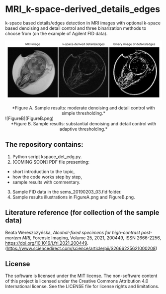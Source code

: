 # MRI_k-space-derived_details_edges
k-space based details/edges detection in MRI images with optional k-space based denoising and detail control and three binarization methods to choose from (on the example of Agilent FID data). 

![FigureA](FigureA.png)
<div align="center">*Figure A. Sample results: moderate denoising and detail control with simple thresholding.*</div>
![FigureB](FigureB.png)
<div align="center">*Figure B. Sample results: substantial denoising and detail control with adaptive thresholding.*</div>

## The repository contains:
1. Python script kspace_det_edg.py.
2. [COMING SOON] PDF file presenting:
- short introduction to the topic,
- how the code works step by step,
- sample results with commentary.
3. Sample FID data in the sems_20190203_03.fid folder.
4. Sample results illustrations in FigureA.png and FigureB.png.

## Literature reference (for collection of the sample data)
Beata Wereszczyńska, *Alcohol-fixed specimens for high-contrast post-mortem MRI*, Forensic Imaging, Volume 25, 2021, 200449, ISSN 2666-2256, https://doi.org/10.1016/j.fri.2021.200449. (https://www.sciencedirect.com/science/article/pii/S2666225621000208)

## License
The software is licensed under the MIT license. The non-software content of this project is licensed under the Creative Commons Attribution 4.0 International license. See the LICENSE file for license rights and limitations.
